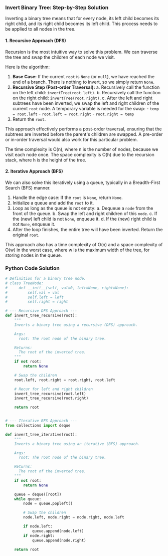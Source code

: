 ### Invert Binary Tree: Step-by-Step Solution

Inverting a binary tree means that for every node, its left child becomes its right child, and its right child becomes its left child. This process needs to be applied to all nodes in the tree.

#### 1. Recursive Approach (DFS)

Recursion is the most intuitive way to solve this problem. We can traverse the tree and swap the children of each node we visit.

Here is the algorithm:

1.  **Base Case:** If the current `root` is `None` (or `null`), we have reached the end of a branch. There is nothing to invert, so we simply return `None`.
2.  **Recursive Step (Post-order Traversal):**
    a. Recursively call the function on the left child: `invertTree(root.left)`.
    b. Recursively call the function on the right child: `invertTree(root.right)`.
    c. After the left and right subtrees have been inverted, we swap the left and right children of the current `root` node. A temporary variable is needed for the swap:
        - `temp = root.left`
        - `root.left = root.right`
        - `root.right = temp`
3.  Return the `root`.

This approach effectively performs a post-order traversal, ensuring that the subtrees are inverted before the parent's children are swapped. A pre-order or in-order traversal would also work for this particular problem.

The time complexity is O(n), where n is the number of nodes, because we visit each node once. The space complexity is O(h) due to the recursion stack, where h is the height of the tree.

#### 2. Iterative Approach (BFS)

We can also solve this iteratively using a queue, typically in a Breadth-First Search (BFS) manner.

1.  Handle the edge case: If the `root` is `None`, return `None`.
2.  Initialize a queue and add the `root` to it.
3.  Loop as long as the queue is not empty:
    a. Dequeue a `node` from the front of the queue.
    b. Swap the left and right children of this `node`.
    c. If the (new) left child is not `None`, enqueue it.
    d. If the (new) right child is not `None`, enqueue it.
4.  After the loop finishes, the entire tree will have been inverted. Return the original `root`.

This approach also has a time complexity of O(n) and a space complexity of O(w) in the worst case, where w is the maximum width of the tree, for storing nodes in the queue.

### Python Code Solution

```python
# Definition for a binary tree node.
# class TreeNode:
#     def __init__(self, val=0, left=None, right=None):
#         self.val = val
#         self.left = left
#         self.right = right

# --- Recursive DFS Approach ---
def invert_tree_recursive(root):
    """
    Inverts a binary tree using a recursive (DFS) approach.

    Args:
      root: The root node of the binary tree.

    Returns:
      The root of the inverted tree.
    """
    if not root:
        return None

    # Swap the children
    root.left, root.right = root.right, root.left

    # Recur for left and right children
    invert_tree_recursive(root.left)
    invert_tree_recursive(root.right)

    return root


# --- Iterative BFS Approach ---
from collections import deque

def invert_tree_iterative(root):
    """
    Inverts a binary tree using an iterative (BFS) approach.

    Args:
      root: The root node of the binary tree.

    Returns:
      The root of the inverted tree.
    """
    if not root:
        return None

    queue = deque([root])
    while queue:
        node = queue.popleft()

        # Swap the children
        node.left, node.right = node.right, node.left

        if node.left:
            queue.append(node.left)
        if node.right:
            queue.append(node.right)
            
    return root

```
